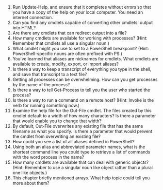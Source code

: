 1.	Run Update-Help, and ensure that it completes without errors so that you have a copy of the help on your local computer. You need an internet connection.
2.	Can you find any cmdlets capable of converting other cmdlets’ output into HTML?
3.	Are there any cmdlets that can redirect output into a file?
4.	How many cmdlets are available for working with processes? (Hint: Remember that cmdlets all use a singular noun.)
5.	What cmdlet might you use to set to a PowerShell breakpoint? (Hint: PowerShell-specific nouns are often prefixed with PS.)
6.	You’ve learned that aliases are nicknames for cmdlets. What cmdlets are available to create, modify, export, or import aliases?
7.	Is there a way to keep a transcript of everything you type in the shell, and save that transcript to a text file?
8.	Getting all processes can be overwhelming. How can you get processes by the name of the process?
9.	Is there a way to tell Get-Process to tell you the user who started the process?
10.	Is there a way to run a command on a remote host? (Hint: Invoke is the verb for running something now.)
11.	Examine the help file for the Out-File cmdlet. The files created by this cmdlet default to a width of how many characters? Is there a parameter that would enable you to change that width?
12.	By default, Out-File overwrites any existing file that has the same filename as what you specify. Is there a parameter that would prevent the cmdlet from overwriting an existing file?
13.	How could you see a list of all aliases defined in PowerShell?
14.	Using both an alias and abbreviated parameter names, what is the shortest command line you could type to retrieve a list of commands with the word process in the name?
15.	How many cmdlets are available that can deal with generic objects? (Hint: Remember to use a singular noun like object rather than a plural one like objects.)
16.	This chapter briefly mentioned arrays. What help topic could tell you more about them?

